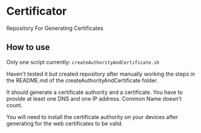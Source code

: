 # Certificator
Repository For Generating Certificates

## How to use
Only one script currently: `createAuthorityAndCertificate.sh`

Haven't tested it but created repository after manually working the steps in the README.md of the createAuthorityAndCertificate folder.

It should generate a certificate authority and a certificate. You have to provide at least one DNS and one IP address. Common Name doesn't count.

You will need to install the certificate authority on your devices after generating for the web certificates to be valid.